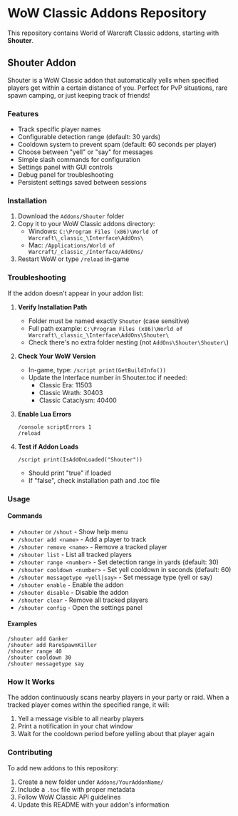 # WoW Classic Addons Repository

This repository contains World of Warcraft Classic addons, starting with **Shouter**.

## Shouter Addon

Shouter is a WoW Classic addon that automatically yells when specified players get within a certain distance of you. Perfect for PvP situations, rare spawn camping, or just keeping track of friends!

### Features

- Track specific player names
- Configurable detection range (default: 30 yards)
- Cooldown system to prevent spam (default: 60 seconds per player)
- Choose between "yell" or "say" for messages
- Simple slash commands for configuration
- Settings panel with GUI controls
- Debug panel for troubleshooting
- Persistent settings saved between sessions

### Installation

1. Download the `Addons/Shouter` folder
2. Copy it to your WoW Classic addons directory:
   - Windows: `C:\Program Files (x86)\World of Warcraft\_classic_\Interface\AddOns\`
   - Mac: `/Applications/World of Warcraft/_classic_/Interface/AddOns/`
3. Restart WoW or type `/reload` in-game

### Troubleshooting

If the addon doesn't appear in your addon list:

1. **Verify Installation Path**
   - Folder must be named exactly `Shouter` (case sensitive)
   - Full path example: `C:\Program Files (x86)\World of Warcraft\_classic_\Interface\AddOns\Shouter\`
   - Check there's no extra folder nesting (not `AddOns\Shouter\Shouter\`)

2. **Check Your WoW Version**
   - In-game, type: `/script print(GetBuildInfo())`
   - Update the Interface number in Shouter.toc if needed:
     - Classic Era: 11503
     - Classic Wrath: 30403
     - Classic Cataclysm: 40400

3. **Enable Lua Errors**
   ```
   /console scriptErrors 1
   /reload
   ```

4. **Test if Addon Loads**
   ```
   /script print(IsAddOnLoaded("Shouter"))
   ```
   - Should print "true" if loaded
   - If "false", check installation path and .toc file

### Usage

#### Commands

- `/shouter` or `/shout` - Show help menu
- `/shouter add <name>` - Add a player to track
- `/shouter remove <name>` - Remove a tracked player
- `/shouter list` - List all tracked players
- `/shouter range <number>` - Set detection range in yards (default: 30)
- `/shouter cooldown <number>` - Set yell cooldown in seconds (default: 60)
- `/shouter messagetype <yell|say>` - Set message type (yell or say)
- `/shouter enable` - Enable the addon
- `/shouter disable` - Disable the addon
- `/shouter clear` - Remove all tracked players
- `/shouter config` - Open the settings panel

#### Examples

```
/shouter add Ganker
/shouter add RareSpawnKiller
/shouter range 40
/shouter cooldown 30
/shouter messagetype say
```

### How It Works

The addon continuously scans nearby players in your party or raid. When a tracked player comes within the specified range, it will:
1. Yell a message visible to all nearby players
2. Print a notification in your chat window
3. Wait for the cooldown period before yelling about that player again

### Contributing

To add new addons to this repository:
1. Create a new folder under `Addons/YourAddonName/`
2. Include a `.toc` file with proper metadata
3. Follow WoW Classic API guidelines
4. Update this README with your addon's information